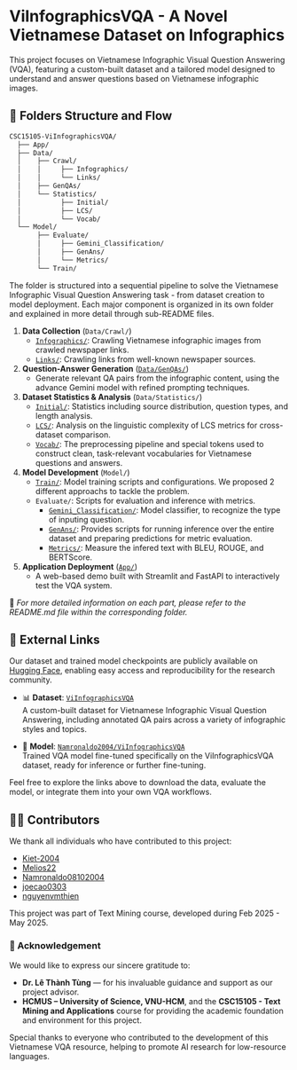 # ViInfographicsVQA - A Novel Vietnamese Dataset on Infographics
This project focuses on Vietnamese Infographic Visual Question Answering (VQA), featuring a custom-built dataset and a tailored model designed to understand and answer questions based on Vietnamese infographic images.

## 📁 Folders Structure and Flow
```bash
CSC15105-ViInfographicsVQA/
  ├── App/
  ├── Data/
  │    ├── Crawl/
  │    │     ├── Infographics/
  │    │     └── Links/
  │    ├── GenQAs/
  │    └── Statistics/
  │          ├── Initial/
  │          ├── LCS/
  │          └── Vocab/
  └── Model/
       ├── Evaluate/
       │     ├── Gemini_Classification/
       │     ├── GenAns/
       │     └── Metrics/
       └── Train/
```

The folder is structured into a sequential pipeline to solve the Vietnamese Infographic Visual Question Answering task - from dataset creation to model deployment. Each major component is organized in its own folder and explained in more detail through sub-README files.

1. **Data Collection** (`Data/Crawl/`)
    - [`Infographics/`](./Data/Crawl/Infographics/): Crawling Vietnamese infographic images from crawled newspaper links.
    - [`Links/`](./Data/Crawl/Links/): Crawling links from well-known newspaper sources.
2. **Question-Answer Generation** ([`Data/GenQAs/`](./Data/GenQAs/))
    - Generate relevant QA pairs from the infographic content, using the advance Gemini model with refined prompting techniques.
3. **Dataset Statistics & Analysis** (`Data/Statistics/`)
    - [`Initial/`](./Data/Statistics/Initial/): Statistics including source distribution, question types, and length analysis.
    - [`LCS/`](./Data/Statistics/LCS/): Analysis on the linguistic complexity of LCS metrics for cross-dataset comparison.
    - [`Vocab/`](./Data/Statistics/Vocab/): The preprocessing pipeline and special tokens used to construct clean, task-relevant vocabularies for Vietnamese questions and answers.
4. **Model Development** (`Model/`)
    - [`Train/`](./Model/Train/): Model training scripts and configurations. We proposed 2 different approachs to tackle the problem.
    - `Evaluate/`: Scripts for evaluation and inference with metrics.
      - [`Gemini_Classification/`](./Model/Evaluate/Gemini_Classification/): Model classifier, to recognize the type of inputing question.
      - [`GenAns/`](./Model/Evaluate/GenAns/): Provides scripts for running inference over the entire dataset and preparing predictions for metric evaluation.
      - [`Metrics/`](./Model/Evaluate/Metrics/): Measure the infered text with BLEU, ROUGE, and BERTScore.
5. **Application Deployment** ([`App/`](./App/))
    - A web-based demo built with Streamlit and FastAPI to interactively test the VQA system.


📄 *For more detailed information on each part, please refer to the README.md file within the corresponding folder.*


## 🔗 External Links
Our dataset and trained model checkpoints are publicly available on [Hugging Face](https://huggingface.co), enabling easy access and reproducibility for the research community.

- 📊 **Dataset**: [`ViInfographicsVQA`](https://huggingface.co/datasets/Namronaldo2004/ViInfographicsVQA)  
  A custom-built dataset for Vietnamese Infographic Visual Question Answering, including annotated QA pairs across a variety of infographic styles and topics.

- 🧠 **Model**: [`Namronaldo2004/ViInfographicsVQA`](https://huggingface.co/Namronaldo2004/ViInfographicsVQA)  
  Trained VQA model fine-tuned specifically on the ViInfographicsVQA dataset, ready for inference or further fine-tuning.

Feel free to explore the links above to download the data, evaluate the model, or integrate them into your own VQA workflows.

## 🧑‍💻 Contributors
We thank all individuals who have contributed to this project:
- [Kiet-2004](https://github.com/Kiet-2004)
- [Melios22](https://github.com/Melios22)
- [Namronaldo08102004](https://github.com/Namronaldo08102004)
- [joecao0303](https://github.com/joecao0303)
- [nguyenvmthien](https://github.com/nguyenvmthien)

This project was part of Text Mining course, developed during Feb 2025 - May 2025.

### 🙏 Acknowledgement
We would like to express our sincere gratitude to:

- **Dr. Lê Thành Tùng** — for his invaluable guidance and support as our project advisor.  
- **HCMUS – University of Science, VNU-HCM**, and the **CSC15105 - Text Mining and Applications** course for providing the academic foundation and environment for this project.  

Special thanks to everyone who contributed to the development of this Vietnamese VQA resource, helping to promote AI research for low-resource languages.
